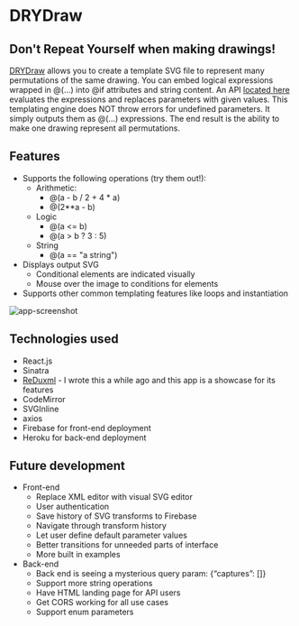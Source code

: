 # DRYDraw
## Don't Repeat Yourself when making drawings!
[DRYDraw](https://github.com/ludocracy/duxml-front-end) allows you to create a template SVG file to represent many permutations of the same drawing.
You can embed logical expressions wrapped in @(...) into @if attributes and string content. An API [located here](https://duxml.herokuapp.com/) evaluates the expressions and replaces parameters with given values. This templating engine does NOT throw errors for undefined parameters. It simply outputs them as @(...) expressions. The end result is the ability to make one drawing represent all permutations.

## Features
- Supports the following operations (try them out!):
  - Arithmetic:
    - @(a - b / 2 + 4 * a)
    - @(2**a - b)
  - Logic
    - @(a <= b)
    - @(a > b ? 3 : 5)
  - String
    - @(a == "a string")
- Displays output SVG
  - Conditional elements are indicated visually
  - Mouse over the image to conditions for elements
- Supports other common templating features like loops and instantiation

![app-screenshot](https://ludocracy.github.io/random-static-files/screenshots/DRYDrawScreenshot.png)

## Technologies used
- React.js
- Sinatra
- [ReDuxml](https://github.com/ludocracy/ReDuxml) - I wrote this a while ago and this app is a showcase for its features
- CodeMirror
- SVGInline
- axios
- Firebase for front-end deployment
- Heroku for back-end deployment

## Future development
- Front-end
  - Replace XML editor with visual SVG editor
  - User authentication
  - Save history of SVG transforms to Firebase
  - Navigate through transform history
  - Let user define default parameter values
  - Better transitions for unneeded parts of interface
  - More built in examples
- Back-end
  - Back end is seeing a mysterious query param: {“captures”: []}
  - Support more string operations
  - Have HTML landing page for API users
  - Get CORS working for all use cases
  - Support enum parameters
